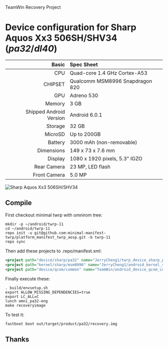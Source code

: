 TeamWin Recovery Project

Device configuration for Sharp Aquos Xx3 506SH/SHV34  (_pa32_/_dl40_)
=====================================================

Basic   | Spec Sheet
-------:|:-------------------------
CPU     | Quad-core 1.4 GHz Cortex-A53
CHIPSET | Qualcomm MSM8996 Snapdragon 820
GPU     | Adreno 530
Memory  | 3 GB
Shipped Android Version | Android 6.0.1 
Storage | 32 GB
MicroSD | Up to 200GB
Battery | 3000 mAh (non-removable)
Dimensions | 149 x 73 x 7.6 mm
Display | 1080 x 1920 pixels, 5.3" IGZO
Rear Camera  | 23 MP, LED flash
Front Camera | 5.0 MP

![Sharp Aquos Xx3 506SH/SHV34](https://jp.sharp/products/aquos-xx3/index_v3/images/img_index_kv.jpg "Sharp Aquos Xx3 506SH/SHV34")

## Compile

First checkout minimal twrp with omnirom tree:

```
mkdir -p ~/android/twrp-11
cd ~/android/twrp-11
repo init -u git@github.com:minimal-manifest-twrp/platform_manifest_twrp_aosp.git -b twrp-11
repo sync
```

Then add these projects to .repo/manifest.xml:

```xml
<project path="device/sharp/pa32" name="JerryCheng1/twrp_device_sharp_pa32" remote="github" revision="android-8.1" />
<project path="kernel/sharp/msm8996" name="JerryCheng1/android_kernel_sharp_msm8996" remote="github" revision="LA.UM.6.5.r1-04300-8x96.0" />
<project path="device/qcom/common" name="TeamWin/android_device_qcom_common" remote="github" revision="android-8.1" />
```

Finally execute these:

```
. build/envsetup.sh
export ALLOW_MISSING_DEPENDENCIES=true
export LC_ALL=C
lunch omni_pa32-eng
make recoveryimage
```

To test it:

```
fastboot boot out/target/product/pa32/recovery.img
```

## Thanks